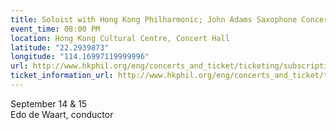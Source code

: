 ```yaml
---
title: Soloist with Hong Kong Philharmonic; John Adams Saxophone Concerto
event_time: 08:00 PM
location: Hong Kong Cultural Centre, Concert Hall
latitude: "22.2939873"
longitude: "114.16997119999996"
url: http://www.hkphil.org/eng/concerts_and_ticket/ticketing/subscription/45.jsp
ticket_information_url: http://www.hkphil.org/eng/concerts_and_ticket/ticketing/subscription/45.jsp
---
```

September 14 & 15 <br>
Edo de Waart, conductor